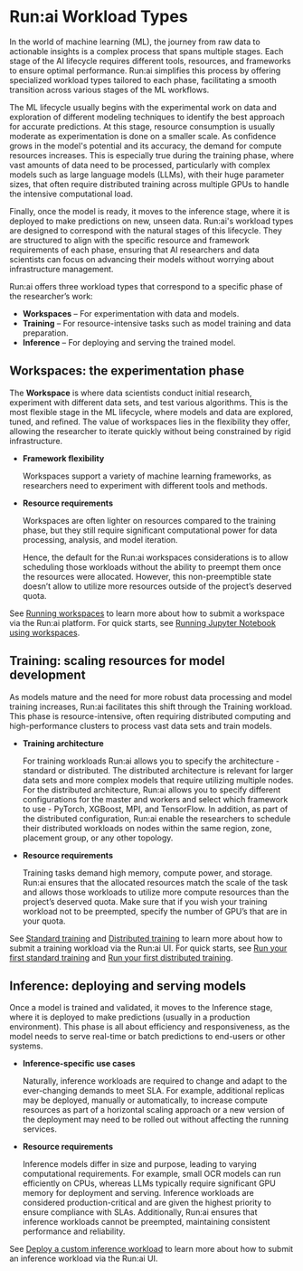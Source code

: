 # Run:ai Workload Types

In the world of machine learning (ML), the journey from raw data to actionable insights is a complex process that spans multiple stages. Each stage of the AI lifecycle requires different tools, resources, and frameworks to ensure optimal performance. Run:ai simplifies this process by offering specialized workload types tailored to each phase, facilitating a smooth transition across various stages of the ML workflows. 

The ML lifecycle usually begins with the experimental work on data and exploration of different modeling techniques to identify the best approach for accurate predictions. At this stage, resource consumption is usually moderate as experimentation is done on a smaller scale. As confidence grows in the model's potential and its accuracy, the demand for compute resources increases. This is especially true during the training phase, where vast amounts of data need to be processed, particularly with complex models such as large language models (LLMs), with their huge parameter sizes, that often require distributed training across multiple GPUs to handle the intensive computational load. 

Finally, once the model is ready, it moves to the inference stage, where it is deployed to make predictions on new, unseen data. Run:ai's workload types are designed to correspond with the natural stages of this lifecycle. They are structured to align with the specific resource and framework requirements of each phase, ensuring that AI researchers and data scientists can focus on advancing their models without worrying about infrastructure management.

Run:ai offers three workload types that correspond to a specific phase of the researcher’s work:

* __Workspaces__ – For experimentation with data and models.
* __Training__ – For resource-intensive tasks such as model training and data preparation.
* __Inference__ – For deploying and serving the trained model.

## Workspaces: the experimentation phase

The __Workspace__ is where data scientists conduct initial research, experiment with different data sets, and test various algorithms. This is the most flexible stage in the ML lifecycle, where models and data are explored, tuned, and refined. The value of workspaces lies in the flexibility they offer, allowing the researcher to iterate quickly without being constrained by rigid infrastructure.  

* __Framework flexibility__
    
    Workspaces support a variety of machine learning frameworks, as researchers need to experiment with different tools and methods. 

* __Resource requirements__

    Workspaces are often lighter on resources compared to the training phase, but they still require significant computational power for data processing, analysis, and model iteration. 

    Hence, the default for the Run:ai workspaces considerations is to allow scheduling those workloads without the ability to preempt them once the resources were allocated. However, this non-preemptible state doesn’t allow to utilize more resources outside of the project’s deserved quota. 

See [Running workspaces](../experiment-using-workspaces/running-workspace.md) to learn more about how to submit a workspace via the Run:ai platform. For quick starts, see [Running Jupyter Notebook using workspaces](../experiment-using-workspaces/quickstart-jupyter.md).

## Training: scaling resources for model development

As models mature and the need for more robust data processing and model training increases, Run:ai facilitates this shift through the Training workload. This phase is resource-intensive, often requiring distributed computing and high-performance clusters to process vast data sets and train models.

* __Training architecture__
    
    For training workloads Run:ai allows you to specify the architecture - standard or distributed. The distributed architecture is relevant for larger data sets and more complex models that require utilizing multiple nodes. For the distributed architecture, Run:ai allows you to specify different configurations for the master and workers and select which framework to use -  PyTorch, XGBoost, MPI, and TensorFlow. In addition, as part of the distributed configuration, Run:ai enable the researchers to schedule their distributed workloads on nodes within the same region, zone, placement group, or any other topology.

* __Resource requirements__

    Training tasks demand high memory, compute power, and storage. Run:ai ensures that the allocated resources match the scale of the task and allows those workloads to utilize more compute resources than the project’s deserved quota. Make sure that if you wish your training workload not to be preempted, specify the number of GPU’s that are in your quota.  

See [Standard training](../train-models-using-training/standard-training/train-models.md) and [Distributed training](../train-models-using-training/distributed-training/distributed-training-models.md) to learn more about how to submit a training workload via the Run:ai UI. For quick starts, see [Run your first standard training](../train-models-using-training/standard-training/quick-starts/quickstart-standard-training.md) and [Run your first distributed training](../train-models-using-training/distributed-training/quick-starts/quickstart-distributed-training.md.md). 

## Inference: deploying and serving models

Once a model is trained and validated, it moves to the Inference stage, where it is deployed to make predictions (usually in a production environment). This phase is all about efficiency and responsiveness, as the model needs to serve real-time or batch predictions to end-users or other systems.

* __Inference-specific use cases__

    Naturally, inference workloads are required to change and adapt to the ever-changing demands to meet SLA. For example, additional replicas may be deployed, manually or automatically, to increase compute resources as part of a horizontal scaling approach or a new version of the deployment may need to be rolled out without affecting the running services.

* __Resource requirements__

    Inference models differ in size and purpose, leading to varying computational requirements. For example, small OCR models can run efficiently on CPUs, whereas LLMs typically require significant GPU memory for deployment and serving. Inference workloads are considered production-critical and are given the highest priority to ensure compliance with SLAs. Additionally, Run:ai ensures that inference workloads cannot be preempted, maintaining consistent performance and reliability.

See [Deploy a custom inference workload](../deploy-models-using-inference/README.md) to learn more about how to submit an inference workload via the Run:ai UI. 

